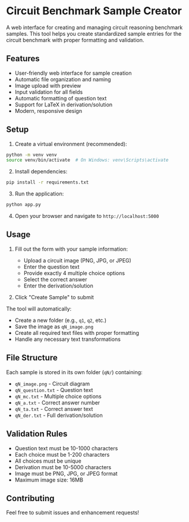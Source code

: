 # Circuit Benchmark Sample Creator

A web interface for creating and managing circuit reasoning benchmark samples. This tool helps you create standardized sample entries for the circuit benchmark with proper formatting and validation.

## Features

- User-friendly web interface for sample creation
- Automatic file organization and naming
- Image upload with preview
- Input validation for all fields
- Automatic formatting of question text
- Support for LaTeX in derivation/solution
- Modern, responsive design

## Setup

1. Create a virtual environment (recommended):
```bash
python -m venv venv
source venv/bin/activate  # On Windows: venv\Scripts\activate
```

2. Install dependencies:
```bash
pip install -r requirements.txt
```

3. Run the application:
```bash
python app.py
```

4. Open your browser and navigate to `http://localhost:5000`

## Usage

1. Fill out the form with your sample information:
   - Upload a circuit image (PNG, JPG, or JPEG)
   - Enter the question text
   - Provide exactly 4 multiple choice options
   - Select the correct answer
   - Enter the derivation/solution

2. Click "Create Sample" to submit

The tool will automatically:
- Create a new folder (e.g., `q1`, `q2`, etc.)
- Save the image as `qN_image.png`
- Create all required text files with proper formatting
- Handle any necessary text transformations

## File Structure

Each sample is stored in its own folder (`qN/`) containing:
- `qN_image.png` - Circuit diagram
- `qN_question.txt` - Question text
- `qN_mc.txt` - Multiple choice options
- `qN_a.txt` - Correct answer number
- `qN_ta.txt` - Correct answer text
- `qN_der.txt` - Full derivation/solution

## Validation Rules

- Question text must be 10-1000 characters
- Each choice must be 1-200 characters
- All choices must be unique
- Derivation must be 10-5000 characters
- Image must be PNG, JPG, or JPEG format
- Maximum image size: 16MB

## Contributing

Feel free to submit issues and enhancement requests! 